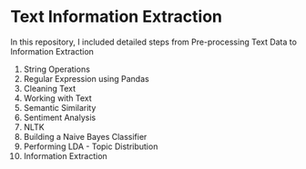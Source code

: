 # Text Information Extraction

In this repository, I included detailed steps from Pre-processing Text Data to Information Extraction 

1. String Operations
2. Regular Expression using Pandas
3. Cleaning Text
4. Working with Text
5. Semantic Similarity
6. Sentiment Analysis
7. NLTK 
8. Building a Naive Bayes Classifier
9. Performing LDA - Topic Distribution
10. Information Extraction
